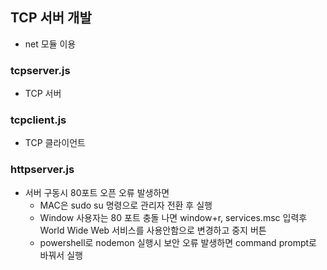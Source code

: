 ## TCP 서버 개발
* net 모듈 이용

### tcpserver.js
* TCP 서버

### tcpclient.js
* TCP 클라이언트

### httpserver.js
* 서버 구동시 80포트 오픈 오류 발생하면
  - MAC은 sudo su 명령으로 관리자 전환 후 실행
  - Window 사용자는 80 포트 충돌 나면 window+r, services.msc 입력후 World Wide Web 서비스를 사용안함으로 변경하고 중지 버튼
  - powershell로 nodemon 실행시 보안 오류 발생하면 command prompt로 바꿔서 실행